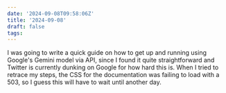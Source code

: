 ```yaml
---
date: '2024-09-08T09:58:06Z'
title: '2024-09-08'
draft: false
tags:
---
```


I was going to write a quick guide on how to get up and running using Google's Gemini model via API, since I found it quite straightforward and Twitter is currently dunking on Google for how hard this is.
When I tried to retrace my steps, the CSS for the documentation was failing to load with a 503, so I guess this will have to wait until another day.
